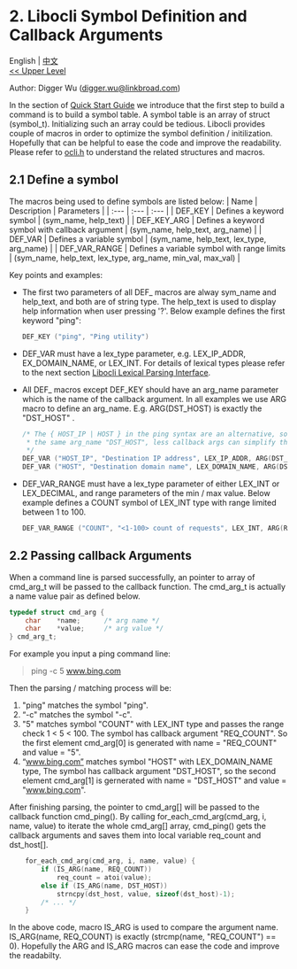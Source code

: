 # 2. Libocli Symbol Definition and Callback Arguments

English | [中文](Symbol%20Definition.zh_CN.md)
<br>
[<< Upper Level](README.md)  

Author: Digger Wu (digger.wu@linkbroad.com)

In the section of [Quick Start Guide](Quick%20Start%20Guide.md) we introduce that the first step to build a command is to build a symbol table. A symbol table is an array of struct (symbol_t). Initializing such an array could be tedious. Libocli provides couple of macros in order to optimize the symbol definition / initilization. Hopefully that can be helpful to ease the code and improve the readability. Please refer to [ocli.h](../src/ocli.h) to understand the related structures and macros.

## 2.1 Define a symbol

The macros being used to define symbols are listed below:
| Name | Description | Parameters |
| :--- | :--- | :--- |
| DEF_KEY | Defines a keyword symbol | (sym_name, help_text) |
| DEF_KEY_ARG | Defines a keyword symbol with callback argument | (sym_name, help_text, arg_name) |
| DEF_VAR | Defines a variable symbol | (sym_name, help_text, lex_type, arg_name) |
| DEF_VAR_RANGE | Defines a variable symbol with range limits | (sym_name, help_text, lex_type, arg_name, min_val, max_val) |

Key points and  examples:

- The first two parameters of all DEF_ macros are alway sym_name and help_text, and both are of string type. The help_text is used to display help information when user pressing '?'. Below example defines the first keyword "ping":
  > 
  ```c
  DEF_KEY ("ping", "Ping utility")
  ```
- DEF_VAR must have a lex_type parameter, e.g. LEX_IP_ADDR, EX_DOMAIN_NAME, or LEX_INT. For details of lexical types please refer to the next section [Libocli Lexical Parsing Interface](Lexical%20Parsing.md).


- All DEF_ macros except DEF_KEY should have an arg_name parameter which is the name of the callback argument. In all examples we use ARG macro to define an arg_name. E.g. ARG(DST_HOST) is exactly the "DST_HOST" .

  ```c
  /* The { HOST_IP | HOST } in the ping syntax are an alternative, so they can be assigned with
   * the same arg_name "DST_HOST", less callback args can simplify the callback function.
   */
  DEF_VAR ("HOST_IP", "Destination IP address", LEX_IP_ADDR, ARG(DST_HOST)),  
  DEF_VAR ("HOST", "Destination domain name", LEX_DOMAIN_NAME, ARG(DST_HOST))
  ```
- DEF_VAR_RANGE must have a lex_type parameter of either LEX_INT or LEX_DECIMAL, and range parameters of the min / max value. Below example defines a COUNT symbol of LEX_INT type with range limited between 1 to 100.
  >
  ```c
  DEF_VAR_RANGE	("COUNT", "<1-100> count of requests", LEX_INT, ARG(REQ_COUNT), 1, 100)
  ```

## 2.2 Passing callback Arguments

When a command line is parsed successfully, an pointer to array of cmd_arg_t will be passed to the callback function. The cmd_arg_t is actually a name value pair as defined below.
```c
typedef struct cmd_arg {
	char	*name;		/* arg name */
	char	*value;		/* arg value */
} cmd_arg_t;
```
For example you input a ping command line:

>ping -c 5 www.bing.com

Then the parsing / matching process will be:  
1. "ping" matches the symbol "ping".
2. “-c" matches the symbol "-c".
3. "5" matches symbol "COUNT" with LEX_INT type and passes the range check 1 < 5 < 100. The symbol has callback argument "REQ_COUNT". So the first element cmd_arg[0] is generated with name = "REQ_COUNT" and value = "5".
4. “www.bing.com” matches symbol "HOST" with LEX_DOMAIN_NAME type, The symbol has callback argument "DST_HOST", so the second element cmd_arg[1] is gernerated with name = "DST_HOST" and value = "www.bing.com".

After finishing parsing, the pointer to cmd_arg[] will be passed to the callback function cmd_ping(). By calling for_each_cmd_arg(cmd_arg, i, name, value) to iterate the whole cmd_arg[] array, cmd_ping() gets the callback arguments and saves them into local variable req_count and dst_host[].

```c
	for_each_cmd_arg(cmd_arg, i, name, value) {
		if (IS_ARG(name, REQ_COUNT))
			req_count = atoi(value);
		else if (IS_ARG(name, DST_HOST))
			strncpy(dst_host, value, sizeof(dst_host)-1);
		/* ... */
	}
```

In the above code, macro IS_ARG is used to compare the argument name. IS_ARG(name, REQ_COUNT) is exactly (strcmp(name, "REQ_COUNT") == 0). Hopefully the ARG and IS_ARG macros can ease the code and improve the readabilty.

